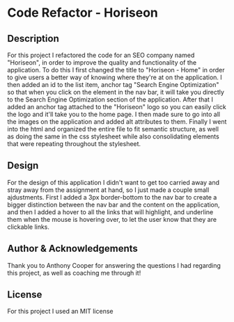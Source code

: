 # Code Refactor - Horiseon

## Description
For this project I refactored the code for an SEO company named "Horiseon", in order to improve the quality and functionality of the application. To do this I first changed the title to "Horiseon - Home" in order to give users a better way of knowing where they're at on the application. I then added an id to the list item, anchor tag "Search Engine Optimization" so that when you click on the element in the nav bar, it will take you directly to the Search Engine Optimization section of the application. After that I added an anchor tag attached to the "Horiseon" logo so you can easily click the logo and it'll take you to the home page. I then made sure to go into all the images on the application and added alt attributes to them. Finally I went into the html and organized the entire file to fit semantic structure, as well as doing the same in the css stylesheet while also consolidating elements that were repeating throughout the stylesheet.

## Design
For the design of this application I didn't want to get too carried away and stray away from the assignment at hand, so I just made a couple small ajdustments. First I added a 3px border-bottom to the nav bar to create a bigger distinction between the nav bar and the content on the application, and then I added a hover to all the links that will highlight, and underline them when the mouse is hovering over, to let the user know that they are clickable links.

## Author & Acknowledgements
Thank you to Anthony Cooper for answering the questions I had regarding this project, as well as coaching me through it!

## License
For this project I used an MIT license